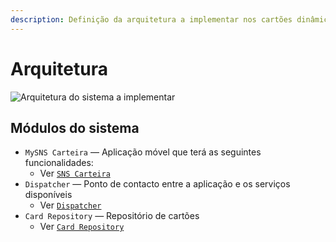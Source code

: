 ```yaml
---
description: Definição da arquitetura a implementar nos cartões dinâmicos
---
```


# Arquitetura

![Arquitetura do sistema a implementar](../../.gitbook/assets/arquitetura.png)

## Módulos do sistema

* `MySNS Carteira` — Aplicação móvel que terá as seguintes funcionalidades:
  * Ver [`SNS Carteira`](sns-carteira.md)
* `Dispatcher`  — Ponto de contacto entre a aplicação e os serviços disponíveis
  * Ver [`Dispatcher`](dispatcher.md)
* `Card Repository`  — Repositório de cartões
  * Ver [`Card Repository`](card-repository.md)




